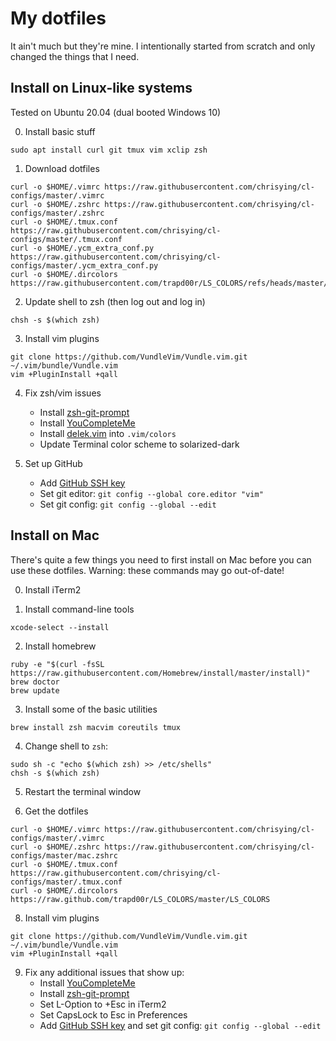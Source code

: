 # My dotfiles

It ain't much but they're mine. I intentionally started from scratch and only
changed the things that I need.

## Install on Linux-like systems

Tested on Ubuntu 20.04 (dual booted Windows 10)

0. Install basic stuff

```
sudo apt install curl git tmux vim xclip zsh
```

1. Download dotfiles

```
curl -o $HOME/.vimrc https://raw.githubusercontent.com/chrisying/cl-configs/master/.vimrc 
curl -o $HOME/.zshrc https://raw.githubusercontent.com/chrisying/cl-configs/master/.zshrc
curl -o $HOME/.tmux.conf https://raw.githubusercontent.com/chrisying/cl-configs/master/.tmux.conf
curl -o $HOME/.ycm_extra_conf.py https://raw.githubusercontent.com/chrisying/cl-configs/master/.ycm_extra_conf.py
curl -o $HOME/.dircolors https://raw.githubusercontent.com/trapd00r/LS_COLORS/refs/heads/master/LS_COLORS
```

2. Update shell to zsh (then log out and log in)

```
chsh -s $(which zsh)
```

3. Install vim plugins

```
git clone https://github.com/VundleVim/Vundle.vim.git ~/.vim/bundle/Vundle.vim
vim +PluginInstall +qall
```

4. Fix zsh/vim issues
   * Install [zsh-git-prompt](https://github.com/zsh-git-prompt/zsh-git-prompt)
   * Install [YouCompleteMe](https://github.com/ycm-core/YouCompleteMe)
   * Install [delek.vim](https://www.vim.org/scripts/script.php?script_id=786) into `.vim/colors`
   * Update Terminal color scheme to solarized-dark

5. Set up GitHub
   * Add [GitHub SSH key](https://help.github.com/en/articles/generating-a-new-ssh-key-and-adding-it-to-the-ssh-agent)
   * Set git editor: `git config --global core.editor "vim"`
   * Set git config: `git config --global --edit`

## Install on Mac

There's quite a few things you need to first install on Mac before you can use
these dotfiles. Warning: these commands may go out-of-date!

0. Install iTerm2

1. Install command-line tools

```
xcode-select --install
```

2. Install homebrew

```
ruby -e "$(curl -fsSL https://raw.githubusercontent.com/Homebrew/install/master/install)"
brew doctor
brew update
```

3. Install some of the basic utilities

```
brew install zsh macvim coreutils tmux
```

4. Change shell to `zsh`:

```
sudo sh -c "echo $(which zsh) >> /etc/shells"
chsh -s $(which zsh)
```

5. Restart the terminal window

7. Get the dotfiles

```
curl -o $HOME/.vimrc https://raw.githubusercontent.com/chrisying/cl-configs/master/.vimrc 
curl -o $HOME/.zshrc https://raw.githubusercontent.com/chrisying/cl-configs/master/mac.zshrc
curl -o $HOME/.tmux.conf https://raw.githubusercontent.com/chrisying/cl-configs/master/.tmux.conf
curl -o $HOME/.dircolors https://raw.github.com/trapd00r/LS_COLORS/master/LS_COLORS
```

8. Install vim plugins

```
git clone https://github.com/VundleVim/Vundle.vim.git ~/.vim/bundle/Vundle.vim
vim +PluginInstall +qall
```

9. Fix any additional issues that show up:
    * Install [YouCompleteMe](https://github.com/ycm-core/YouCompleteMe)
    * Install [zsh-git-prompt](https://github.com/olivierverdier/zsh-git-prompt)
    * Set L-Option to +Esc in iTerm2
    * Set CapsLock to Esc in Preferences
    * Add [GitHub SSH key](https://help.github.com/en/articles/generating-a-new-ssh-key-and-adding-it-to-the-ssh-agent) and set git config: `git config --global --edit`

